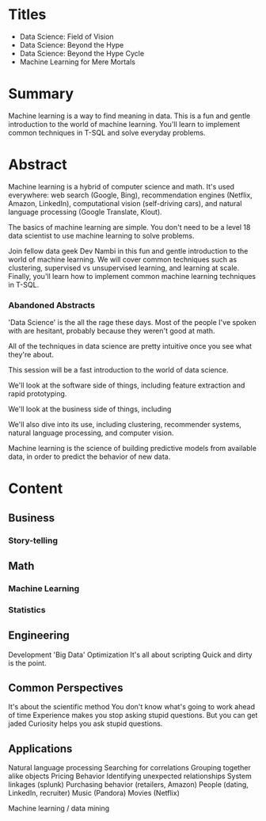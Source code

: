 # Titles
* Data Science: Field of Vision
* Data Science: Beyond the Hype
* Data Science: Beyond the Hype Cycle
* Machine Learning for Mere Mortals

# Summary

Machine learning is a way to find meaning in data. This is a fun and gentle introduction to the world of machine learning. You'll learn to implement common techniques in T-SQL and solve everyday problems.

# Abstract

Machine learning is a hybrid of computer science and math. It's used everywhere: web search (Google, Bing), recommendation engines (Netflix, Amazon, LinkedIn), computational vision (self-driving cars), and natural language processing (Google Translate, Klout).

The basics of machine learning are simple. You don't need to be a level 18 data scientist to use machine learning to solve problems. 

Join fellow data geek Dev Nambi in this fun and gentle introduction to the world of machine learning. We will cover common techniques such as clustering, supervised vs unsupervised learning, and learning at scale. Finally, you'll learn how to implement common machine learning techniques in T-SQL.

### Abandoned Abstracts

'Data Science' is the all the rage these days. Most of the people I've spoken with are hesitant, probably because they weren't good at math.

All of the techniques in data science are pretty intuitive once you see what they're about.

This session will be a fast introduction to the world of data science. 

We'll look at the software side of things, including feature extraction and rapid prototyping.

We'll look at the business side of things, including 

We'll also dive into its use, including clustering, recommender systems, natural language processing, and computer vision. 

Machine learning is the science of building predictive models from available data, in order to predict the behavior of new data. 

# Content

## Business

### Story-telling

### 

## Math

### Machine Learning

### Statistics

## Engineering

Development
'Big Data'
Optimization
It's all about scripting
Quick and dirty is the point.

## Common Perspectives

It's about the scientific method
You don't know what's going to work ahead of time
	Experience makes you stop asking stupid questions. But you can get jaded
	Curiosity helps you ask stupid questions.


## Applications

Natural language processing
Searching for correlations
Grouping together alike objects
	Pricing
	Behavior
Identifying unexpected relationships
	System linkages (splunk)
	Purchasing behavior (retailers, Amazon)
	People (dating, LinkedIn, recruiter)
	Music (Pandora)
	Movies (Netflix)
	


Machine learning / data mining
